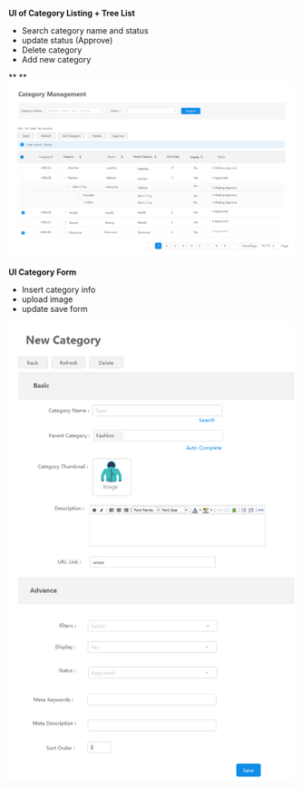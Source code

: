**UI of Category Listing + Tree List**

* Search category name and status
* update status \(Approve\) 
* Delete category 
* Add new category 

** **![](/assets/category.png)

**UI Category Form**

* Insert category info 
* upload image 
* update save form  

![](/assets/categoryform.png)

